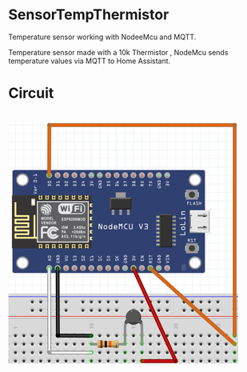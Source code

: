 # SensorTempThermistor

Temperature sensor working with NodeeMcu and MQTT.

Temperature sensor made with a 10k Thermistor , NodeMcu sends temperature values via MQTT to Home Assistant.





# Circuit <h1> 
![GitHub Logo](https://github.com/xDiogox/SensorTempThermistor/blob/master/Images/Setup.png)




